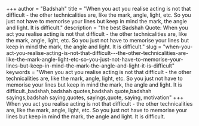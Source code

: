 +++
author = "Badshah"
title = "When you act you realise acting is not that difficult - the other technicalities are, like the mark, angle, light, etc. So you just not have to memorise your lines but keep in mind the mark, the angle and light. It is difficult."
description = "the best Badshah Quote: When you act you realise acting is not that difficult - the other technicalities are, like the mark, angle, light, etc. So you just not have to memorise your lines but keep in mind the mark, the angle and light. It is difficult."
slug = "when-you-act-you-realise-acting-is-not-that-difficult---the-other-technicalities-are-like-the-mark-angle-light-etc-so-you-just-not-have-to-memorise-your-lines-but-keep-in-mind-the-mark-the-angle-and-light-it-is-difficult"
keywords = "When you act you realise acting is not that difficult - the other technicalities are, like the mark, angle, light, etc. So you just not have to memorise your lines but keep in mind the mark, the angle and light. It is difficult.,badshah,badshah quotes,badshah quote,badshah sayings,badshah saying,quotes, sayings,quote, saying, motivation"
+++
When you act you realise acting is not that difficult - the other technicalities are, like the mark, angle, light, etc. So you just not have to memorise your lines but keep in mind the mark, the angle and light. It is difficult.
